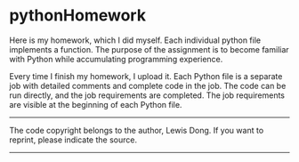 # pythonHomework

Here is my homework, which I did myself. Each individual python file implements a function. 
The purpose of the assignment is to become familiar with Python while accumulating programming experience.

Every time I finish my homework, I upload it. 
Each Python file is a separate job with detailed comments and complete code in the job. 
The code can be run directly, and the job requirements are completed. 
The job requirements are visible at the beginning of each Python file.

***********************************************************

The code copyright belongs to the author, Lewis Dong.
If you want to reprint, please indicate the source.

***********************************************************
